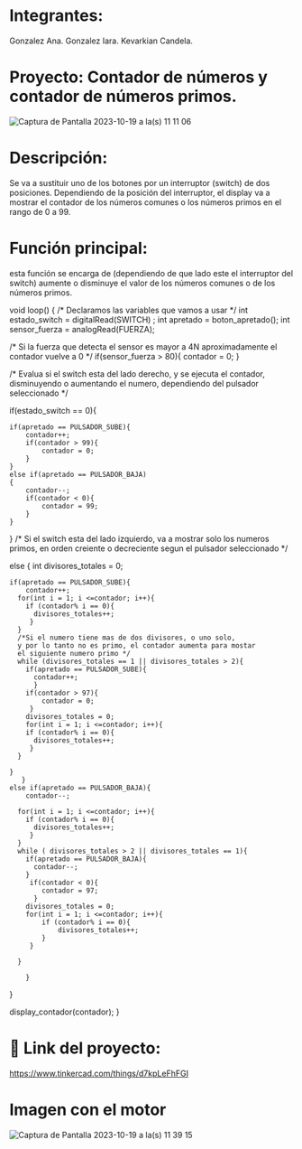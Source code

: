 # Integrantes:
Gonzalez Ana.
Gonzalez Iara.
Kevarkian Candela.
# Proyecto: Contador de números y contador de números primos.
![Captura de Pantalla 2023-10-19 a la(s) 11 11 06](https://github.com/iaragonzalezzz/Parcial-SPD.-2/assets/123982656/810268d1-32fd-4e4d-809f-30d81dc2ef12)
# Descripción:
Se va a sustituir uno de los botones por un interruptor (switch) de dos posiciones.
Dependiendo de la posición del interruptor, el display va a mostrar el contador de los números comunes o los números primos en el rango de 0 a 99.
# Función principal:
esta función se encarga de (dependiendo de que lado este el interruptor del switch) aumente o disminuye el valor de los números comunes o de los números primos.

void loop()
 { 
  /* Declaramos las variables que vamos a usar */
  int estado_switch = digitalRead(SWITCH) ;
  int apretado = boton_apretado();
  int sensor_fuerza = analogRead(FUERZA);
  
  
  /* Si la fuerza que detecta el sensor es mayor a 4N
  aproximadamente el contador vuelve a 0 */
  if(sensor_fuerza > 80){
    contador = 0;
    }

 /* Evalua si el switch esta del lado derecho, y se ejecuta el 
  contador, disminuyendo o aumentando el numero, 
  dependiendo del pulsador seleccionado */
  
  if(estado_switch == 0){
    
	if(apretado == PULSADOR_SUBE){
    	contador++;
      	if(contador > 99){
        	contador = 0;
        }
    }
  	else if(apretado == PULSADOR_BAJA)
    {
    	contador--;
      	if(contador < 0){
        	contador = 99;
        }
    }
    
   }
   /* Si el switch esta del lado izquierdo, va a mostrar solo los
   numeros primos, en orden creiente o decreciente 
   segun el pulsador seleccionado */
   
  else {
    int divisores_totales = 0;
    
    if(apretado == PULSADOR_SUBE){
    	contador++;
      for(int i = 1; i <=contador; i++){ 
      	if (contador% i == 0){ 
          divisores_totales++;
       	 }
      }
      /*Si el numero tiene mas de dos divisores, o uno solo,
      y por lo tanto no es primo, el contador aumenta para mostar
      el siguiente numero primo */
      while (divisores_totales == 1 || divisores_totales > 2){
        if(apretado == PULSADOR_SUBE){
          contador++;
          }
      	if(contador > 97){
        	contador = 0;
         }
        divisores_totales = 0;
        for(int i = 1; i <=contador; i++){ 
      	if (contador% i == 0){ 
          divisores_totales++;
       	 }
      }
        
    }
       }
    else if(apretado == PULSADOR_BAJA){
    	contador--;
      
      for(int i = 1; i <=contador; i++){ 
      	if (contador% i == 0){ 
          divisores_totales++;
       	 }
      }
      while ( divisores_totales > 2 || divisores_totales == 1){
        if(apretado == PULSADOR_BAJA){
          contador--;
        }
         if(contador < 0){
           	contador = 97;
          }
        divisores_totales = 0;
        for(int i = 1; i <=contador; i++){ 
      		if (contador% i == 0){ 
          		divisores_totales++;
       	 	}
     	 }
        
      }
 
   		}
  
  }
  
  display_contador(contador);
}


# 🫡 Link del proyecto:
https://www.tinkercad.com/things/d7kpLeFhFGI

# Imagen con el motor
![Captura de Pantalla 2023-10-19 a la(s) 11 39 15](https://github.com/iaragonzalezzz/Parcial-SPD.-2/assets/123982656/439e2d3c-f4e4-4c08-a054-f59abf77a987)


